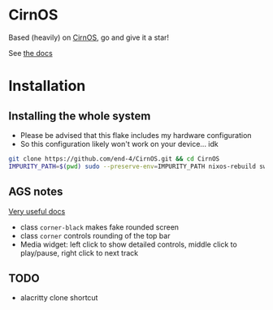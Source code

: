 # CirnOS

Based (heavily) on [CirnOS](https://github.com/end-4/CirnOS), go and give it a star!

See [the docs](https://end-4.github.io/dots-hyprland-wiki/en/i-i/02usage/)

# Installation
## Installing the whole system
- Please be advised that this flake includes my hardware configuration
- So this configuration likely won't work on your device... idk
```bash
git clone https://github.com/end-4/CirnOS.git && cd CirnOS
IMPURITY_PATH=$(pwd) sudo --preserve-env=IMPURITY_PATH nixos-rebuild switch --flake . --impure
```

## AGS notes

[Very useful docs](https://aylur.github.io/ags-docs/)

- class `corner-black` makes fake rounded screen
- class `corner` controls rounding of the top bar
- Media widget: left click to show detailed controls, middle click to play/pause, right click to next track

## TODO

- alacritty clone shortcut

